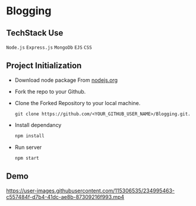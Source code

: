 # Blogging

## TechStack Use

`Node.js`
`Express.js`
`MongoDb`
`EJS`
`CSS`


## Project Initialization

- Download node package From [nodejs.org](https://nodejs.org/en/download/)

- Fork the repo to your Github.

- Clone the Forked Repository to your local machine.
	```
	git clone https://github.com/<YOUR_GITHUB_USER_NAME>/Blogging.git.
	```
- Install dependancy
   ```bash
  npm install
	```
  

- Run server
  ``` 
  npm start
  ```
  
  
## Demo
  


https://user-images.githubusercontent.com/115306535/234995463-c557484f-d7b4-41dc-ae8b-87309216f993.mp4


